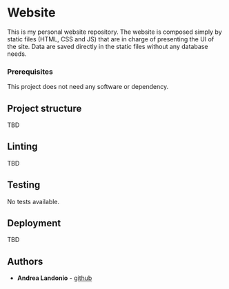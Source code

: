 # Website

This is my personal website repository. The website is composed simply by static files (HTML, CSS and JS) that are in charge of presenting the UI of the site. Data are saved directly in the static files without any database needs.

### Prerequisites

This project does not need any software or dependency. 

## Project structure

TBD

## Linting

TBD

## Testing

No tests available.

## Deployment

TBD

## Authors

* **Andrea Landonio** - [github](https://github.com/andrealandonio)
